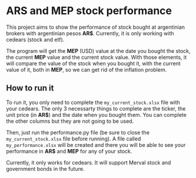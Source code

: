 # ARS and MEP stock performance
This project aims to show the performance of stock bought at argentinian brokers with argentinian pesos **AR$**. Currently, it is only working with cedears (stock and etf).

The program will get the **MEP** (USD) value at the date you bought the stock, the current **MEP** value and the current stock value. With those elements, it will compare the value of the stock when you bought it, with the current value of it, both in **MEP**, so we can get rid of the inflation problem.

## How to run it

To run it, you only need to complete the   `my_current_stock.xlsx` file with your cedears. The only 3 necessarty things to complete are the ticker, the unit price (in **AR$**) and the date when you bought them. You can complete the other columns but they are not going to be used.

Then, just run the performance.py file (be sure to close the `my_current_stock.xlsx` file before running). A file called `my_performance.xlsx` will be created and there you will be able to see your performance in **AR$** and **MEP** for any of your stock.

Currently, it only works for cedears. It will support Merval stock and government bonds in the future.